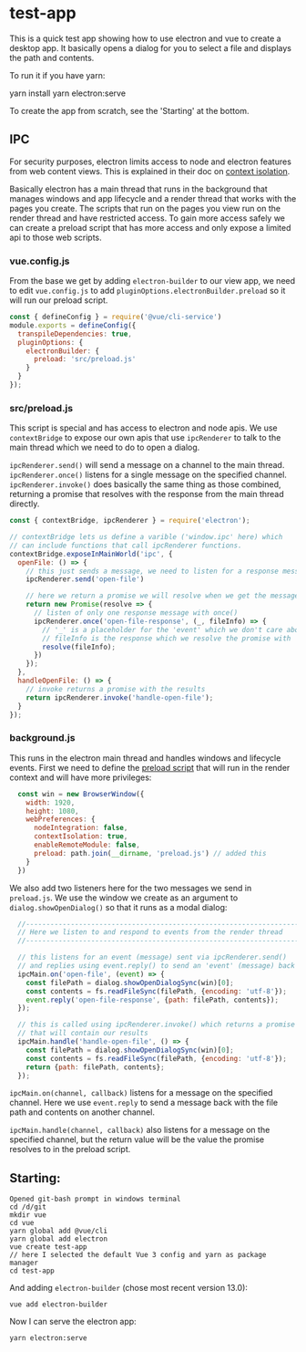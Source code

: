 # test-app

This is a quick test app showing how to use electron and vue
to create a desktop app.  It basically opens a dialog for you 
to select a file and displays the path and contents.

To run it if you have yarn:

  yarn install
  yarn electron:serve

To create the app from scratch, see the 'Starting' at the bottom.

## IPC

For security purposes, electron limits access to node and electron
features from web content views.  This is explained in their doc on 
[context isolation](https://www.electronjs.org/docs/latest/tutorial/context-isolation).

Basically electron has a main thread that runs in the background
that manages windows and app lifecycle and a render thread that
works with the pages you create.   The scripts that run on the pages
you view run on the render thread and have restricted access.  To
gain more access safely we can create a preload script that has
more access and only expose a limited api to those web scripts.

### vue.config.js

From the base we get by adding `electron-builder` to our view app, we
need to edit `vue.config.js` to add `pluginOptions.electronBuilder.preload`
so it will run our preload script.

```js
const { defineConfig } = require('@vue/cli-service')
module.exports = defineConfig({
  transpileDependencies: true,
  pluginOptions: {
    electronBuilder: {
      preload: 'src/preload.js'
    }
  }
});
```

### src/preload.js

This script is special and has access to electron and node apis.
We use `contextBridge` to expose our own apis that use
`ipcRenderer` to talk to the main thread which we need to do
to open a dialog.

`ipcRenderer.send()` will send a message on a channel to the
main thread.  `ipcRenderer.once()` listens for a single message
on the specified channel.   `ipcRenderer.invoke()` does basically
the same thing as those combined, returning a promise that
resolves with the response from the main thread directly.


```js
const { contextBridge, ipcRenderer } = require('electron');

// contextBridge lets us define a varible ('window.ipc' here) which
// can include functions that call ipcRenderer functions.
contextBridge.exposeInMainWorld('ipc', {
  openFile: () => {
    // this just sends a message, we need to listen for a response message
    ipcRenderer.send('open-file')

    // here we return a promise we will resolve when we get the message
    return new Promise(resolve => {
      // listen of only one response message with once()
      ipcRenderer.once('open-file-response', (_, fileInfo) => {
        // '_' is a placeholder for the 'event' which we don't care about,
        // fileInfo is the response which we resolve the promise with
        resolve(fileInfo);
      })
    });
  },
  handleOpenFile: () => {
    // invoke returns a promise with the results
    return ipcRenderer.invoke('handle-open-file');
  }
});
```

### background.js

This runs in the electron main thread and handles windows and
lifecycle events.   First we need to define the 
[preload script](https://www.electronjs.org/docs/latest/tutorial/process-model#preload-scripts)
that will run in the render context and will have more privileges:

```js
  const win = new BrowserWindow({
    width: 1920,
    height: 1080,
    webPreferences: {
      nodeIntegration: false,
      contextIsolation: true,
      enableRemoteModule: false,
      preload: path.join(__dirname, 'preload.js') // added this
    }
  })
```

We also add two listeners here for the two messages we send
in `preload.js`.  We use the window we create as an argument to
`dialog.showOpenDialog()` so that it runs as a modal dialog:

```js
  //--------------------------------------------------------------------------------
  // Here we listen to and respond to events from the render thread
  //--------------------------------------------------------------------------------

  // this listens for an event (message) sent via ipcRenderer.send()
  // and replies using event.reply() to send an 'event' (message) back
  ipcMain.on('open-file', (event) => {
    const filePath = dialog.showOpenDialogSync(win)[0];
    const contents = fs.readFileSync(filePath, {encoding: 'utf-8'});
    event.reply('open-file-response', {path: filePath, contents});
  });

  // this is called using ipcRenderer.invoke() which returns a promise
  // that will contain our results
  ipcMain.handle('handle-open-file', () => {
    const filePath = dialog.showOpenDialogSync(win)[0];
    const contents = fs.readFileSync(filePath, {encoding: 'utf-8'});
    return {path: filePath, contents};
  });
```

`ipcMain.on(channel, callback)` listens for a message on the specified
channel.   Here we use `event.reply` to send a message back with
the file path and contents on another channel.

`ipcMain.handle(channel, callback)` also listens for a message on the
specified channel, but the return value will be the value the
promise resolves to in the preload script.

## Starting:

```
Opened git-bash prompt in windows terminal
cd /d/git
mkdir vue
cd vue
yarn global add @vue/cli
yarn global add electron
vue create test-app
// here I selected the default Vue 3 config and yarn as package manager
cd test-app
```


And adding `electron-builder` (chose most recent version 13.0):

```
vue add electron-builder
```

Now I can serve the electron app:

```
yarn electron:serve
```
